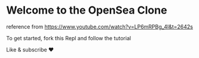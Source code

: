 # Welcome to the OpenSea Clone

reference from https://www.youtube.com/watch?v=LP6mRPBg_4I&t=2642s

To get started, fork this Repl and follow the tutorial

Like & subscribe ❤️
